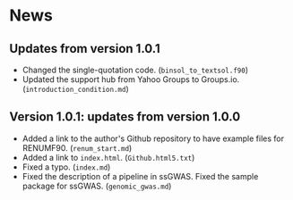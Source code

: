 News
====

Updates from version 1.0.1
-----------------------------------------

- Changed the single-quotation code. (`binsol_to_textsol.f90`)
- Updated the support hub from Yahoo Groups to Groups.io. (`introduction_condition.md`)

Version 1.0.1: updates from version 1.0.0
-----------------------------------------

- Added a link to the author's Github repository to have example files for RENUMF90. (`renum_start.md`)
- Added a link to `index.html`. (`Github.html5.txt`)
- Fixed a typo. (`index.md`)
- Fixed the description of a pipeline in ssGWAS. Fixed the sample package for ssGWAS. (`genomic_gwas.md`)

